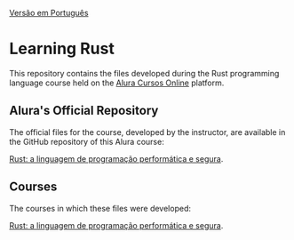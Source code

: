 [Versão em Português](README.md)

# Learning Rust

This repository contains the files developed during the Rust programming language course held on the [Alura Cursos Online](https://alura.com.br) platform.

## Alura's Official Repository

The official files for the course, developed by the instructor, are available in the GitHub repository of this Alura course:

[Rust: a linguagem de programação performática e segura](https://github.com/alura-cursos/2418-rust/).

## Courses

The courses in which these files were developed:

[Rust: a linguagem de programação performática e segura](https://cursos.alura.com.br/course/rust-linguagem-programacao-performatica-segura).